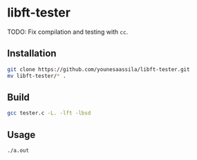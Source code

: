 # libft-tester

TODO: Fix compilation and testing with `cc`.

## Installation

```sh
git clone https://github.com/younesaassila/libft-tester.git
mv libft-tester/* .
```

## Build

```sh
gcc tester.c -L. -lft -lbsd
```

## Usage

```sh
./a.out
```
